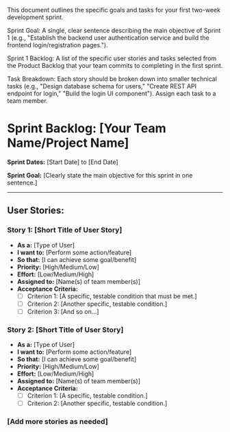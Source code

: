 This document outlines the specific goals and tasks for your first two-week development sprint.

Sprint Goal: A single, clear sentence describing the main objective of Sprint 1 (e.g., "Establish the backend user authentication service and build the frontend login/registration pages.").

Sprint 1 Backlog: A list of the specific user stories and tasks selected from the Product Backlog that your team commits to completing in the first sprint.

Task Breakdown: Each story should be broken down into smaller technical tasks (e.g., "Design database schema for users," "Create REST API endpoint for login," "Build the login UI component"). Assign each task to a team member.

# Sprint Backlog: [Your Team Name/Project Name]

**Sprint Dates:** [Start Date] to [End Date]

**Sprint Goal:** [Clearly state the main objective for this sprint in one sentence.]

---

## User Stories:

### Story 1: [Short Title of User Story]
* **As a:** [Type of User]
* **I want to:** [Perform some action/feature]
* **So that:** [I can achieve some goal/benefit]
* **Priority:** [High/Medium/Low]
* **Effort:** [Low/Medium/High]
* **Assigned to:** [Name(s) of team member(s)]
* **Acceptance Criteria:**
    * [ ] Criterion 1: [A specific, testable condition that must be met.]
    * [ ] Criterion 2: [Another specific, testable condition.]
    * [ ] Criterion 3: [And so on...]

### Story 2: [Short Title of User Story]
* **As a:** [Type of User]
* **I want to:** [Perform some action/feature]
* **So that:** [I can achieve some goal/benefit]
* **Priority:** [High/Medium/Low]
* **Effort:** [Low/Medium/High]
* **Assigned to:** [Name(s) of team member(s)]
* **Acceptance Criteria:**
    * [ ] Criterion 1: [A specific, testable condition.]
    * [ ] Criterion 2: [Another specific, testable condition.]

### [Add more stories as needed]
